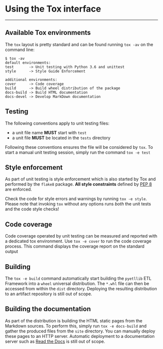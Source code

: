 # Using the Tox interface

---

## Available Tox environments
The `tox` layout is pretty standard and can be found running `tox -av` 
on the command line:
```
$ tox -av
default environments:
test       -> Unit testing with Python 3.6 and unittest
style      -> Style Guide Enforcement

additional environments:
cover      -> Code coverage
build      -> Build wheel distribution of the package
docs-build -> Build HTML documentation
docs-devel -> Develop MarkDown documentation
```

## Testing 
The following conventions apply to unit testing files:

* a unit file name **MUST** start with `test`
* a unit file **MUST** be located in the `tests` directory

Following these conventions ensures the file will be considered 
by `tox`. To start a manual unit testing session, simply run the 
command `tox -e test`

## Style enforcement
As part of unit testing is style enforcement which is also started 
by Tox and performed by the `flake8` package. **All style constraints**
defined by [PEP 8](https://pep8.org/) are enforced.

Check the code for style errors and warnings by running `tox -e style`.
Please note that invoking `tox` without any options runs *both* the unit
tests and the code style checks!

## Code coverage
Code coverage operated by unit testing can be measured and reported
with a dedicated tox environment. Use `tox -e cover` to run the code
coverage process. This command displays the coverage report 
on the standard output

## Building
The `tox -e build` command automatically start building the `pyetllib`
 ETL Framework into a `wheel` universal distribution. The `*.whl` file 
 can then be accessed from within the `dist` directory. Deploying the 
resulting distribution to an artifact repository is still
out of scope.

## Building the documentation
As part of the distribution is building the HTML static pages from the 
Markdown sources. To perform this, simply run `tox -e docs-build` and
gather the produced files from the `site` directory. You can manually
deploy these pages to an HTTP server. Automatic deployment to a 
documentation server such as [Read the Docs](https://readthedocs.org/)
 is still out of scope.

